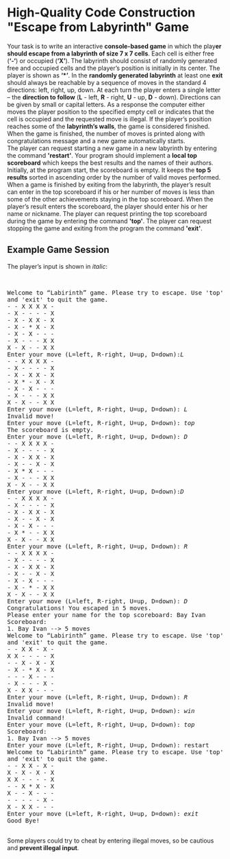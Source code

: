 High-Quality Code Construction "Escape from Labyrinth" Game
=========
<p>Your task is to write an interactive <strong>console-based game</strong> in which the play<strong>er should escape from a labyrinth of size 7 x 7 cells</strong>. Each cell is  either free (<strong>‘-‘</strong>) or occupied (<strong>‘X’</strong>). The labyrinth should consist of randomly  generated free and occupied cells and the player’s position is initially in its  center. The player is shown as <strong>‘*’</strong>.  In the <strong>randomly generated labyrinth</strong> at least one <strong>exit</strong> should always be  reachable by a sequence of moves in the standard 4 directions: left, right, up,  down. At each turn the player enters a single letter – the <strong>direction to follow</strong> (<strong>L</strong> -  left, <strong>R</strong> - right, <strong>U</strong> - up, <strong>D</strong> - down). Directions can be given by small or capital letters. As  a response the computer either moves the player position to the specified empty  cell or indicates that the cell is occupied and the requested move is illegal.  If the player’s position reaches some of the <strong>labyrinth’s walls</strong>, the game is considered finished. When the game  is finished, the number of moves is printed along with congratulations message  and a new game automatically starts.<br />
  The player can request starting a new game in a new  labyrinth by entering the command <strong>'restart'</strong>.  Your program should implement a <strong>local  top scoreboard</strong> which keeps the best results and the names of their authors.  Initially, at the program start, the scoreboard is empty. It keeps the <strong>top 5 results</strong> sorted in ascending order  by the number of valid moves performed. When a game is finished by exiting from  the labyrinth, the player’s result can enter in the top scoreboard if his or  her number of moves is less than some of the other achievements staying in the  top scoreboard. When the player’s result enters the scoreboard, the player  should enter his or her name or nickname. The player can request printing the  top scoreboard during the game by entering the command <strong>'top'</strong>. The player can request stopping the game and exiting from  the program the command <strong>'exit'</strong>.</p>
<h2>Example Game Session</h2>
<p>The player’s input is shown in <em>italic</em>:</p>
<p>&nbsp;</p>

<pre>
Welcome to “Labirinth” game. Please try to escape. Use 'top' to view the top scoreboard, 'restart' to start a new game
and 'exit' to quit the game.
- - X X X X -
- X - - - - X
- X - X X - X
- X - * X - X
- X - X - - -
- X - - - X X
X - X - - X X
Enter your move (L=left, R-right, U=up, D=down):<i>L</i>
- - X X X X -
- X - - - - X
- X - X X - X
- X * - X - X
- X - X - - -
- X - - - X X
X - X - - X X
Enter your move (L=left, R-right, U=up, D=down): <i>L</i>
Invalid move!
Enter your move (L=left, R-right, U=up, D=down): <i>top</i>
The scoreboard is empty.
Enter your move (L=left, R-right, U=up, D=down): <i>D</i>
- - X X X X -
- X - - - - X
- X - X X - X
- X - - X - X
- X * X - - -
- X - - - X X
X - X - - X X
Enter your move (L=left, R-right, U=up, D=down):<i>D</i>
- - X X X X -
- X - - - - X
- X - X X - X
- X - - X - X
- X - X - - -
- X * - - X X
X - X - - X X
Enter your move (L=left, R-right, U=up, D=down):<i> R</i>
- - X X X X -
- X - - - - X
- X - X X - X
- X - - X - X
- X - X - - -
- X - * - X X
X - X - - X X
Enter your move (L=left, R-right, U=up, D=down): <i>D</i>
Congratulations! You escaped in 5 moves.
Please enter your name for the top scoreboard: Bay Ivan
Scoreboard:
1. Bay Ivan --> 5 moves
Welcome to “Labirinth” game. Please try to escape. Use 'top' to view the top scoreboard, 'restart' to start a new game
and 'exit' to quit the game.
- - X X - X -
X X - - - - X
- - X - X - X
- X - * X - X
- - - X - - -
- X - - - X -
X - X X - - -
Enter your move (L=left, R-right, U=up, D=down): <i>R</i>
Invalid move!
Enter your move (L=left, R-right, U=up, D=down): <i>win</i>
Invalid command!
Enter your move (L=left, R-right, U=up, D=down): <i>top</i>
Scoreboard:
1. Bay Ivan --> 5 moves
Enter your move (L=left, R-right, U=up, D=down): restart
Welcome to “Labirinth” game. Please try to escape. Use 'top' to view the top scoreboard, 'restart' to start a new game 
and 'exit' to quit the game.
- - X X - X -
X - X - X - X
X X - - - - X
- - X * X - X
X - - X - - -
- - - - - X -
X - X X - - -
Enter your move (L=left, R-right, U=up, D=down): <i>exit</i>
Good Bye!

</pre>

Some players could try to cheat by entering illegal moves, so be cautious and <b>prevent illegal input</b>.
